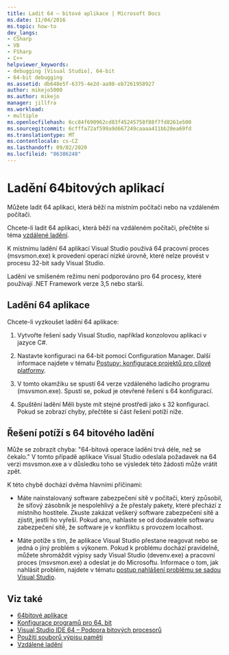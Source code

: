 ```yaml
---
title: Ladit 64 – bitové aplikace | Microsoft Docs
ms.date: 11/04/2016
ms.topic: how-to
dev_langs:
- CSharp
- VB
- FSharp
- C++
helpviewer_keywords:
- debugging [Visual Studio], 64-bit
- 64-bit debugging
ms.assetid: db648e5f-6375-4e2d-aa98-eb7261958927
author: mikejo5000
ms.author: mikejo
manager: jillfra
ms.workload:
- multiple
ms.openlocfilehash: 6cc84f690962cd83f45245758f88f7fd8261e500
ms.sourcegitcommit: 6cfffa72af599a9d667249caaaa411bb28ea69fd
ms.translationtype: MT
ms.contentlocale: cs-CZ
ms.lasthandoff: 09/02/2020
ms.locfileid: "86386248"
---
```

# <a name="debug-64-bit-applications"></a>Ladění 64bitových aplikací
Můžete ladit 64 aplikaci, která běží na místním počítači nebo na vzdáleném počítači.

 Chcete-li ladit 64 aplikaci, která běží na vzdáleném počítači, přečtěte si téma [vzdálené ladění](../debugger/remote-debugging.md).

 K místnímu ladění 64 aplikací Visual Studio používá 64 pracovní proces (msvsmon.exe) k provedení operací nízké úrovně, které nelze provést v procesu 32-bit sady Visual Studio.

 Ladění ve smíšeném režimu není podporováno pro 64 procesy, které používají .NET Framework verze 3,5 nebo starší.

## <a name="debug-a-64-bit-application"></a>Ladění 64 aplikace
 Chcete-li vyzkoušet ladění 64 aplikace:

1. Vytvořte řešení sady Visual Studio, například konzolovou aplikaci v jazyce C#.

2. Nastavte konfiguraci na 64-bit pomocí Configuration Manager. Další informace najdete v tématu [Postupy: konfigurace projektů pro cílové platformy](../ide/how-to-configure-projects-to-target-platforms.md).

3. V tomto okamžiku se spustí 64 verze vzdáleného ladicího programu (msvsmon.exe). Spustí se, pokud je otevřené řešení s 64 konfigurací.

4. Spuštění ladění Měli byste mít stejné prostředí jako s 32 konfigurací. Pokud se zobrazí chyby, přečtěte si část řešení potíží níže.

## <a name="troubleshooting-64-bit-debugging"></a>Řešení potíží s 64 bitového ladění
 Může se zobrazit chyba: "64-bitová operace ladění trvá déle, než se čekalo." V tomto případě aplikace Visual Studio odeslala požadavek na 64 verzi msvsmon.exe a v důsledku toho se výsledek této žádosti může vrátit zpět.

 K této chybě dochází dvěma hlavními příčinami:

- Máte nainstalovaný software zabezpečení sítě v počítači, který způsobil, že síťový zásobník je nespolehlivý a že přestaly pakety, které přechází z místního hostitele. Zkuste zakázat veškerý software zabezpečení sítě a zjistit, jestli ho vyřeší. Pokud ano, nahlaste se od dodavatele softwaru zabezpečení sítě, že software je v konfliktu s provozem localhost.

- Máte potíže s tím, že aplikace Visual Studio přestane reagovat nebo se jedná o jiný problém s výkonem. Pokud k problému dochází pravidelně, můžete shromáždit výpisy sady Visual Studio (devenv.exe) a pracovní proces (msvsmon.exe) a odeslat je do Microsoftu. Informace o tom, jak nahlásit problém, najdete v tématu [postup nahlášení problému se sadou Visual Studio](../ide/how-to-report-a-problem-with-visual-studio.md).

## <a name="see-also"></a>Viz také

- [64bitové aplikace](/dotnet/framework/64-bit-apps)
- [Konfigurace programů pro 64. bit](/cpp/build/configuring-programs-for-64-bit-visual-cpp)
- [Visual Studio IDE 64 – Podpora bitových procesorů](../ide/visual-studio-ide-64-bit-support.md)
- [Použití souborů výpisu paměti](../debugger/using-dump-files.md)
- [Vzdálené ladění](../debugger/remote-debugging.md)